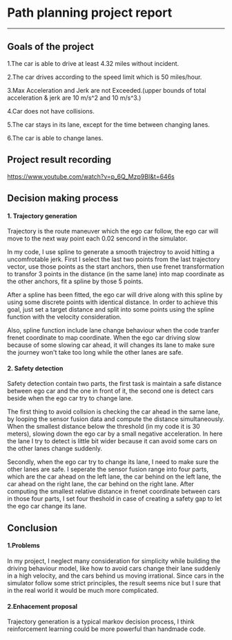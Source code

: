 # Path planning project report

------------------------------------------------------------------

## Goals of the project

1.The car is able to drive at least 4.32 miles without incident.

2.The car drives according to the speed limit which is 50 miles/hour.

3.Max Acceleration and Jerk are not Exceeded.(upper bounds of total acceleration & jerk are 10 m/s^2 and 10 m/s^3.)

4.Car does not have collisions.

5.The car stays in its lane, except for the time between changing lanes.

6.The car is able to change lanes.

## Project result recording

https://www.youtube.com/watch?v=p_6Q_Mzp9BI&t=646s

## Decision making process

#### 1. Trajectory generation

Trajectory is the route maneuver which the ego car follow, the ego car will move to the next way point each 0.02 sencond in the simulator.

In my code, I use spline to generate a smooth trajectroy to avoid hitting a uncomfrotable jerk. First I select the last two points from the last trajectory vector, use those points as the start anchors, then use frenet transformation to transfor 3 points in the distance (in the same lane) into map coordinate as the other anchors, fit a spline by those 5 points.

After a spline has been fitted, the ego car will drive along with this spline by using some discrete points with identical distance. In order to achieve this goal, just set a target distance and split into some points using the spline function with the velocity consideration.

Also, spline function include lane change behaviour when the code tranfer frenet coordinate to map coordinate. When the ego car driving slow because of some slowing car ahead, it will changes its lane to make sure the journey won't take too long while the other lanes are safe.

#### 2. Safety detection

Safety detection contain two parts, the first task is maintain a safe distance between ego car and the one in front of it, the second one is detect cars beside when the ego car try to change lane.

The first thing to avoid collsion is checking the car ahead in the same lane, by looping the sensor fusion data and compute the distance simultaneously. When the smallest distance below the threshold (in my code it is 30 meters), slowing down the ego car by a small negative acceleration. In here the lane I try to detect is little bit wider because it can avoid some cars on the other lanes change suddenly.

Secondly, when the ego car try to change its lane, I need to make sure the other lanes are safe. I seperate the sensor fusion range into four parts, which are the car ahead on the left lane, the car behind on the left lane, the car ahead on the right lane, the car behind on the right lane. After computing the smallest relative distance in frenet coordinate between cars in those four parts, I set four theshold in case of creating a safety gap to let the ego car change its lane.

## Conclusion

#### 1.Problems

In my project, I neglect many consideration for simplicity while building the driving behaviour model, like how to avoid cars change their lane suddenly in a high velocity, and the cars behind us moving irrational. Since cars in the simulator follow some strict principles, the result seems nice but I sure that in the real world it would be much more complicated.

#### 2.Enhacement proposal

Trajectory generation is a typical markov decision process, I think reinforcement learning could be more powerful than handmade code.